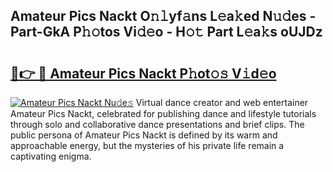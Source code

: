 ## Amateur Pics Nackt O𝚗𝚕yf𝚊ns L𝚎a𝚔ed N𝚞𝚍es - Part-GkA P𝚑𝚘tos Vi𝚍𝚎o - H𝚘𝚝 Part L𝚎a𝚔s oUJDz

# <h2><a href="http://kf57xn.oniu.top/?m=Amateur+Pics+Nackt">🔗👉 🔴 Amateur Pics Nackt P𝚑ot𝚘𝚜 V𝚒d𝚎o</a></h2>

[![Amateur Pics Nackt Nu𝚍e𝚜](https://i.imgur.com/0qMVB7G.gif)](http://kf57xn.oniu.top/?m=Amateur+Pics+Nackt)
Virtual dance creator and web entertainer Amateur Pics Nackt, celebrated for publishing dance and lifestyle tutorials through solo and collaborative dance presentations and brief clips. The public persona of Amateur Pics Nackt is defined by its warm and approachable energy, but the mysteries of his private life remain a captivating enigma.  
